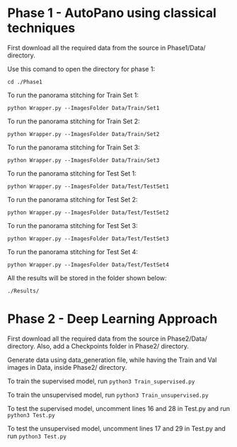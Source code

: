 # Phase 1 - AutoPano using classical techniques

First download all the required data from the source in Phase1/Data/ directory. 

Use this comand to open the directory for phase 1:

`cd ./Phase1`

To run the panorama stitching for Train Set 1:

`python Wrapper.py --ImagesFolder Data/Train/Set1`

To run the panorama stitching for Train Set 2:

`python Wrapper.py --ImagesFolder Data/Train/Set2`

To run the panorama stitching for Train Set 3:

`python Wrapper.py --ImagesFolder Data/Train/Set3`

To run the panorama stitching for Test Set 1:

`python Wrapper.py --ImagesFolder Data/Test/TestSet1`

To run the panorama stitching for Test Set 2:

`python Wrapper.py --ImagesFolder Data/Test/TestSet2`

To run the panorama stitching for Test Set 3:

`python Wrapper.py --ImagesFolder Data/Test/TestSet3`

To run the panorama stitching for Test Set 4:

`python Wrapper.py --ImagesFolder Data/Test/TestSet4`

All the results will be stored in the folder shown below:

`./Results/`





# Phase 2 - Deep Learning Approach

First download all the required data from the source in Phase2/Data/ directory. Also, add a Checkpoints folder in Phase2/ directory.

Generate data using data_generation file, while having the Train and Val images in Data, inside Phase2/ directory.

To train the supervised model, run `python3 Train_supervised.py`

To train the unsupervised model, run `python3 Train_unsupervised.py`

To test the supervised model, uncomment lines 16 and 28 in Test.py and run `python3 Test.py`

To test the unsupervised model, uncomment lines 17 and 29 in Test.py and run `python3 Test.py`

